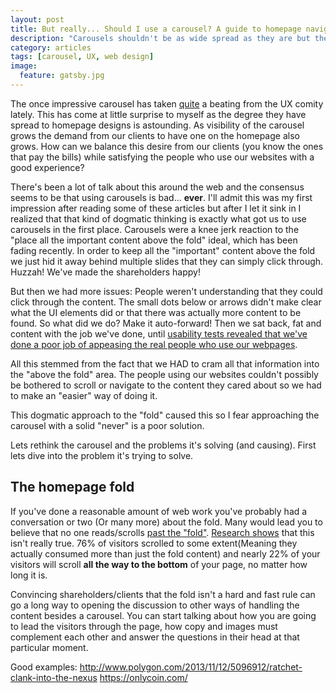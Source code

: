 ```yaml
---
layout: post
title: But really... Should I use a carousel? A guide to homepage navigation
description: "Carousels shouldn't be as wide spread as they are but they do have some use cases and the basic widget could be improved."
category: articles
tags: [carousel, UX, web design]
image:
  feature: gatsby.jpg
---
```


The once impressive carousel has taken [quite](http://www.creativebloq.com/accessibility-expert-warns-stop-using-carousels-7133778) a beating from the UX comity lately. This has come at little surprise to myself as the degree they have spread to homepage designs is astounding. As visibility of the carousel grows the demand from our clients to have one on the homepage also grows. How can we balance this desire from our clients (you know the ones that pay the bills) while satisfying the people who use our websites with a good experience?

There's been a lot of talk about this around the web and the consensus seems to be that using carousels is bad... **ever**. I'll admit this was my first impression after reading some of these articles but after I let it sink in I realized that that kind of dogmatic thinking is exactly what got us to use carousels in the first place. Carousels were a knee jerk reaction to the "place all the important content above the fold" ideal, which has been fading recently. In order to keep all the "important" content above the fold we just hid it away behind multiple slides that they can simply click through. Huzzah! We've made the shareholders happy!

But then we had more issues: People weren't understanding that they could click through the content. The small dots below or arrows didn't make clear what the UI elements did or that there was actually more content to be found. So what did we do? Make it auto-forward! Then we sat back, fat and content with the job we've done, until [usability tests revealed that we've done a poor job of appeasing the real people who use our webpages](http://www.nngroup.com/articles/auto-forwarding/).

All this stemmed from the fact that we HAD to cram all that information into the "above the fold" area. The people using our websites couldn't possibly be bothered to scroll or navigate to the content they cared about so we had to make an "easier" way of doing it.

This dogmatic approach to the "fold" caused this so I fear approaching the carousel with a solid "never" is a poor solution.

Lets rethink the carousel and the problems it's solving (and causing). First lets dive into the problem it's trying to solve.

## The homepage fold

If you've done a reasonable amount of web work you've probably had a conversation or two (Or many more) about the fold. Many would lead you to believe that no one reads/scrolls [past the "fold"](http://iampaddy.com/lifebelow600/). [Research shows](http://blog.clicktale.com/2006/12/23/unfolding-the-fold/) that this isn't really true. 76% of visitors scrolled to some extent(Meaning they actually consumed more than just the fold content) and nearly 22% of your visitors will scroll **all the way to the bottom** of your page, no matter how long it is.

Convincing shareholders/clients that the fold isn't a hard and fast rule can go a long way to opening the discussion to other ways of handling the content besides a carousel. You can start talking about how you are going to lead the visitors through the page, how copy and images must complement each other and answer the questions in their head at that particular moment.



Good examples:
http://www.polygon.com/2013/11/12/5096912/ratchet-clank-into-the-nexus
https://onlycoin.com/